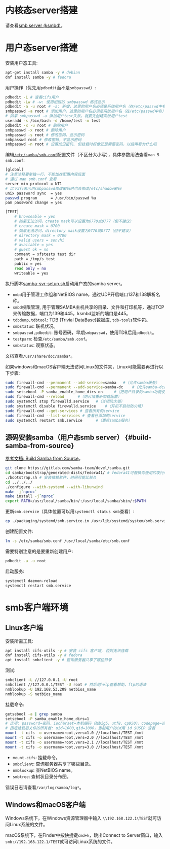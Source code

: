 # 内核态server搭建

请查看[smb server (ksmbd)](https://chenxiaosong.com/course/smb/ksmbd.html#environment)。

# 用户态server搭建

安装用户态工具:
```sh
apt-get install samba -y # debian
dnf install samba -y # fedora
```

用户操作（优先用`pdbedit`而不是`smbpasswd`）:
```sh
pdbedit -L # 查看cifs用户
pdbedit -Lw # -w: 使用旧版的 smbpasswd 格式显示
pdbedit -a -u root # -a: 新增，这里的用户名必须是系统用户名（在/etc/passwd中有）
smbpasswd -a root # 添加用户，这里的用户名必须是系统用户名（在/etc/passwd中有）
# 如果 smbpasswd -a 添加用户test失败，就要先创建系统用户test
useradd -s /bin/bash -d /home/test -m test
pdbedit -x -u root # 删除用户
smbpasswd -x root # 删除用户
smbpasswd -s root # 修改密码，显示密码
smbpasswd root # 修改密码，不显示密码
smbpasswd -n root # 设置成没密码, 但挂载时好像还是需要密码，以后再看为什么吧
```

编辑[`/etc/samba/smb.conf`](https://gitee.com/chenxiaosonggitee/tmp/blob/master/smb/smb.conf)配置文件（不区分大小写），具体参数用法查看`man 5 smb.conf`:
```sh
[global]
# 注意注释要单独一行，不能加在配置内容后面
# 通过 man smb.conf 查看
server min protocol = NT1
# 以下3行表示用smbpasswd修改密码时也会修改/etc/shadow密码
unix password sync  = yes
passwd program      = /usr/bin/passwd %u
pam password change = yes

[TEST]
    # browseable = yes
    # 如果无法访问，create mask可以设置为0770或0777（但不建议）
    # create mask = 0700
    # 如果无法访问，directory mask设置为0770或0777（但不建议）
    # directory mask = 0700
    # valid users = sonvhi
    # available = yes
    # guest ok = no
    comment = xfstests test dir
    path = /tmp/s_test
    public = yes
    read only = no
    writeable = yes
```

执行脚本[samba-svr-setup.sh](https://gitee.com/chenxiaosonggitee/blog/blob/master/course/smb/src/samba-svr-setup.sh)启动用户态的samba server。

- `nmbd`用于管理工作组和NetBIOS name，通过UDP开启端口137和138解析名称。
- `smbd`权限管理, 用于管理SAMBA主机共享的目录、文件和打印机等，通过TCP来传输数据，端口为139和445，ksmbd监听的端口是445。
- `tdbdump,tdbtool`: TDB (Trivial DataBase)数据库, `tdb-tools`软件包。
- `smbstatus`: 联机状况。
- `smbpasswd,pdbedit`: 账号密码，早期`smbpasswd`，使用TDB后用`pdbedit`。
- `testparm`: 检查`/etc/samba/smb.conf`。
- `smbstatus`: 观察状态。

文档查看`/usr/share/doc/samba*`。

如果windows和macOS客户端无法访问Linux的文件夹，Linux可能需要再进行以下步骤:
```sh
sudo firewall-cmd --permanent --add-service=samba	#（允许samba服务）
sudo firewall-cmd --permanent --add-service=samba-dc	#（允许samba-dc服务，可能不需要操作）
sudo setsebool -P samba_enable_home_dirs on		#（把用户目录的samba功能使能，可读写）
sudo firewall-cmd --reload  	#（防火墙重新加载配置）
sudo systemctl stop firewalld.service	#（关闭防火墙）
sudo systemctl disable firewalld.service	#（开机不启动防火墙）
sudo firewall-cmd --get-services # 查看所有的service
sudo firewall-cmd --list-services # 查看已添加的service
sudo systemctl restart smb.service		#（重启samba服务）
```

## 源码安装samba（用户态smb server） {#build-samba-from-source}

[参考文档: Build Samba from Source](https://wiki.samba.org/index.php/Build_Samba_from_Source)。

```sh
git clone https://gitlab.com/samba-team/devel/samba.git 
cd samba/bootstrap/generated-dists/fedora41/ # fedora41可替换你使用的发行版
./bootstrap.sh # 安装依赖软件，时间可能比较久
cd ../../../
./configure --with-systemd --with-libunwind
make -j`nproc`
make install -j`nproc`
export PATH=/usr/local/samba/bin/:/usr/local/samba/sbin/:$PATH
```

更新`smb.service`（具体位置可以用`systemctl status smb`查看）:
```sh
cp ./packaging/systemd/smb.service.in /usr/lib/systemd/system/smb.service
```

创建配置文件:
```sh
ln -s /etc/samba/smb.conf /usr/local/samba/etc/smb.conf
```

需要特别注意的是要重新创建用户:
```sh
pdbedit -a -u root
```

启动服务:
```sh
systemctl daemon-reload
systemctl restart smb.service
```

# smb客户端环境

## Linux客户端

安装所需工具:
```sh
apt install cifs-utils -y # 安装 cifs 客户端, 否则无法挂载
dnf install cifs-utils -y # fedora
apt install smbclient -y # 查询服务器共享了哪些目录
```

测试:
```sh
smbclient -L //127.0.0.1 -U root
smbclient //127.0.0.1/TEST -U root # 然后用help查看帮助，ftp的语法
nmblookup -U 192.168.53.209 netbios_name
nmblookup -S netbios_name
```

挂载命令:
```sh
getsebool -a | grep samba
setsebool -P samba_enable_home_dirs=1
# 选项: password=密码，iocharset=本机编码（如big5、utf8、cp950），codepage=远程主机编码
# 指定挂载后文件的所有者: uid=1000,gid=1000，当前用户的id用 id $USER 查看
mount -t cifs -o username=root,vers=1.0 //localhost/TEST /mnt
mount -t cifs -o username=root,vers=2.0 //localhost/TEST /mnt
mount -t cifs -o username=root,vers=2.1 //localhost/TEST /mnt
mount -t cifs -o username=root,vers=3.0 //localhost/TEST /mnt
```

- `mount.cifs`: 挂载命令。
- `smbclient`: 查询服务器共享了哪些目录。
- `nmblookup`: 查NetBIOS name。
- `smbtree`: 查树状目录分布图。

错误日志请查看`/var/log/samba/log*`。

## Windows和macOS客户端

Windows系统下，在Windows资源管理器中输入 `\\192.168.122.1\TEST`就可访问Linux系统的文件。

macOS系统下，在Finder中按快捷键`cmd+k`，跳出Connect to Server窗口，输入`smb://192.168.122.1/TEST`就可访问Linux系统的文件。
